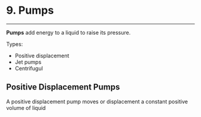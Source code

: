 # 9. Pumps
---

__Pumps__ add energy to a liquid to raise its pressure.

Types:
-	Positive displacement
-	Jet pumps
-	Centrifugul

## Positive Displacement Pumps
A positive displacement pump moves or displacement a constant positive volume of liquid